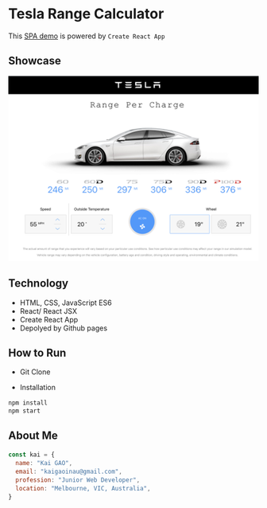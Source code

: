 # Tesla Range Calculator

This [SPA demo](https://shn2016.github.io/tesla-range-calculator/) is powered by `Create React App`

## Showcase

![alt demo](./public/demo.png)

## Technology

* HTML, CSS, JavaScript ES6
* React/ React JSX 
* Create React App
* Depolyed by Github pages

## How to Run

* Git Clone

* Installation

```
npm install
npm start
```


## About Me

```javascript
const kai = {
  name: "Kai GAO",
  email: "kaigaoinau@gmail.com",
  profession: "Junior Web Developer",
  location: "Melbourne, VIC, Australia",
}
```
